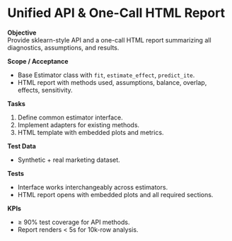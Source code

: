 # Unified API & One-Call HTML Report

**Objective**  
Provide sklearn-style API and a one-call HTML report summarizing all diagnostics, assumptions, and results.

**Scope / Acceptance**  
- Base Estimator class with `fit`, `estimate_effect`, `predict_ite`.  
- HTML report with methods used, assumptions, balance, overlap, effects, sensitivity.

**Tasks**  
1. Define common estimator interface.  
2. Implement adapters for existing methods.  
3. HTML template with embedded plots and metrics.

**Test Data**  
- Synthetic + real marketing dataset.

**Tests**  
- Interface works interchangeably across estimators.  
- HTML report opens with embedded plots and all required sections.

**KPIs**  
- ≥ 90% test coverage for API methods.  
- Report renders < 5s for 10k-row analysis.
